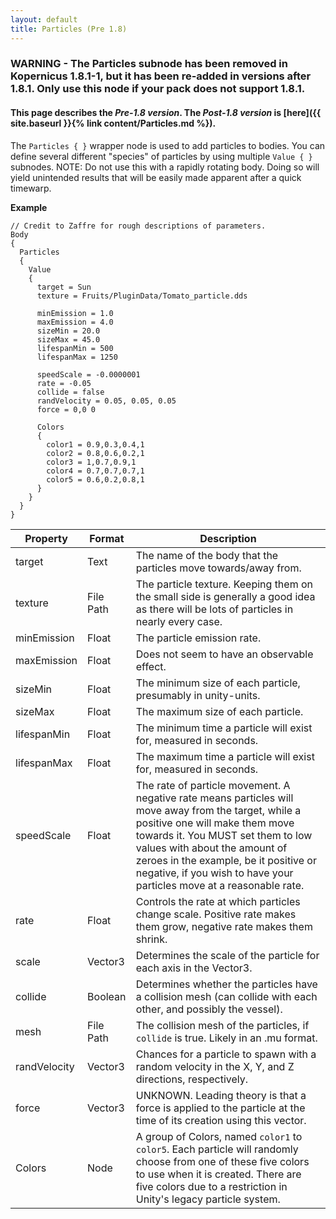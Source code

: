 ```yaml
---
layout: default
title: Particles (Pre 1.8)
---
```


### WARNING - The Particles subnode has been removed in Kopernicus 1.8.1-1, but it has been re-added in versions after 1.8.1. Only use this node if your pack does not support 1.8.1.
#### This page describes the *Pre-1.8 version*. The *Post-1.8 version* is [here]({{ site.baseurl }}{% link content/Particles.md %}).

The `Particles { }` wrapper node is used to add particles to bodies. You can define several different "species" of particles by using multiple `Value { }` subnodes. NOTE:  Do not use this with a rapidly rotating body.  Doing so will yield unintended results that will be easily made apparent after a quick timewarp.

**Example**
```
// Credit to Zaffre for rough descriptions of parameters.
Body
{
  Particles
  {
    Value
    {
      target = Sun
      texture = Fruits/PluginData/Tomato_particle.dds

      minEmission = 1.0
      maxEmission = 4.0
      sizeMin = 20.0
      sizeMax = 45.0
      lifespanMin = 500
      lifespanMax = 1250

      speedScale = -0.0000001
      rate = -0.05
      collide = false
      randVelocity = 0.05, 0.05, 0.05
      force = 0,0 0

      Colors
      {
        color1 = 0.9,0.3,0.4,1
        color2 = 0.8,0.6,0.2,1
        color3 = 1,0.7,0.9,1
        color4 = 0.7,0.7,0.7,1
        color5 = 0.6,0.2,0.8,1
      }
    }
  }
}
```

|Property|Format|Description|
|--------|------|-----------|
|target|Text|The name of the body that the particles move towards/away from.|
|texture|File Path|The particle texture. Keeping them on the small side is generally a good idea as there will be lots of particles in nearly every case.|
|minEmission|Float|The particle emission rate.|
|maxEmission|Float|Does not seem to have an observable effect.|
|sizeMin|Float|The minimum size of each particle, presumably in unity-units.|
|sizeMax|Float|The maximum size of each particle.|
|lifespanMin|Float|The minimum time a particle will exist for, measured in seconds.|
|lifespanMax|Float|The maximum time a particle will exist for, measured in seconds.|
|speedScale|Float|The rate of particle movement. A negative rate means particles will move away from the target, while a positive one will make them move towards it. You MUST set them to low values with about the amount of zeroes in the example, be it positive or negative, if you wish to have your particles move at a reasonable rate.|
|rate|Float|Controls the rate at which particles change scale. Positive rate makes them grow, negative rate makes them shrink.|
|scale|Vector3|Determines the scale of the particle for each axis in the Vector3.|
|collide|Boolean|Determines whether the particles have a collision mesh (can collide with each other, and possibly the vessel).|
|mesh|File Path|The collision mesh of the particles, if `collide` is true. Likely in an .mu format.|
|randVelocity|Vector3|Chances for a particle to spawn with a random velocity in the X, Y, and Z directions, respectively.|
|force|Vector3|UNKNOWN. Leading theory is that a force is applied to the particle at the time of its creation using this vector.|
|Colors|Node|A group of Colors, named `color1` to `color5`. Each particle will randomly choose from one of these five colors to use when it is created. There are five colors due to a restriction in Unity's legacy particle system.|

